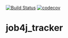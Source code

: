 [![Build Status](https://travis-ci.org/Azamat-Sult/job4j_tracker.svg?branch=master)](https://travis-ci.org/Azamat-Sult/job4j_tracker)
[![codecov](https://codecov.io/gh/Azamat-Sult/job4j_tracker/branch/master/graph/badge.svg)](https://codecov.io/gh/Azamat-Sult/job4j_tracker)
# job4j_tracker